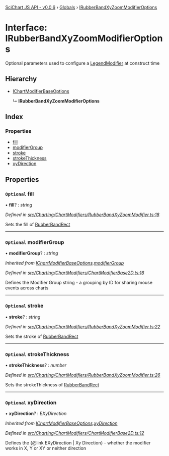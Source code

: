 [SciChart JS API - v0.0.6](../README.md) › [Globals](../globals.md) › [IRubberBandXyZoomModifierOptions](irubberbandxyzoommodifieroptions.md)

# Interface: IRubberBandXyZoomModifierOptions

Optional parameters used to configure a [LegendModifier](../classes/legendmodifier.md) at construct time

## Hierarchy

* [IChartModifierBaseOptions](ichartmodifierbaseoptions.md)

  ↳ **IRubberBandXyZoomModifierOptions**

## Index

### Properties

* [fill](irubberbandxyzoommodifieroptions.md#optional-fill)
* [modifierGroup](irubberbandxyzoommodifieroptions.md#optional-modifiergroup)
* [stroke](irubberbandxyzoommodifieroptions.md#optional-stroke)
* [strokeThickness](irubberbandxyzoommodifieroptions.md#optional-strokethickness)
* [xyDirection](irubberbandxyzoommodifieroptions.md#optional-xydirection)

## Properties

### `Optional` fill

• **fill**? : *string*

*Defined in [src/Charting/ChartModifiers/RubberBandXyZoomModifier.ts:18](https://github.com/ABTSoftware/SciChart.Dev/blob/34ff3115c2/Web/src/SciChart/src/Charting/ChartModifiers/RubberBandXyZoomModifier.ts#L18)*

Sets the fill of [RubberBandRect](../classes/rubberbandrect.md)

___

### `Optional` modifierGroup

• **modifierGroup**? : *string*

*Inherited from [IChartModifierBaseOptions](ichartmodifierbaseoptions.md).[modifierGroup](ichartmodifierbaseoptions.md#optional-modifiergroup)*

*Defined in [src/Charting/ChartModifiers/ChartModifierBase2D.ts:16](https://github.com/ABTSoftware/SciChart.Dev/blob/34ff3115c2/Web/src/SciChart/src/Charting/ChartModifiers/ChartModifierBase2D.ts#L16)*

Defines the Modifier Group string - a grouping by ID for sharing mouse events across charts

___

### `Optional` stroke

• **stroke**? : *string*

*Defined in [src/Charting/ChartModifiers/RubberBandXyZoomModifier.ts:22](https://github.com/ABTSoftware/SciChart.Dev/blob/34ff3115c2/Web/src/SciChart/src/Charting/ChartModifiers/RubberBandXyZoomModifier.ts#L22)*

Sets the stroke of [RubberBandRect](../classes/rubberbandrect.md)

___

### `Optional` strokeThickness

• **strokeThickness**? : *number*

*Defined in [src/Charting/ChartModifiers/RubberBandXyZoomModifier.ts:26](https://github.com/ABTSoftware/SciChart.Dev/blob/34ff3115c2/Web/src/SciChart/src/Charting/ChartModifiers/RubberBandXyZoomModifier.ts#L26)*

Sets the strokeThickness of [RubberBandRect](../classes/rubberbandrect.md)

___

### `Optional` xyDirection

• **xyDirection**? : *EXyDirection*

*Inherited from [IChartModifierBaseOptions](ichartmodifierbaseoptions.md).[xyDirection](ichartmodifierbaseoptions.md#optional-xydirection)*

*Defined in [src/Charting/ChartModifiers/ChartModifierBase2D.ts:12](https://github.com/ABTSoftware/SciChart.Dev/blob/34ff3115c2/Web/src/SciChart/src/Charting/ChartModifiers/ChartModifierBase2D.ts#L12)*

Defines the {@link EXyDirection | Xy Direction} - whether the modifier works in X, Y or XY or neither direction
